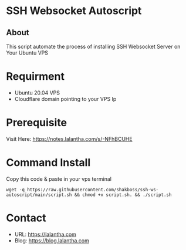 # SSH Websocket Autoscript

## About
This script automate the process of installing SSH Websocket Server on Your Ubuntu VPS

# Requirment
* Ubuntu 20.04 VPS
* Cloudflare domain pointing to your VPS Ip

# Prerequisite
Visit Here: https://notes.lalantha.com/s/-NFhBCUHE

# Command Install
Copy this code & paste in your vps terminal
```
wget -q https://raw.githubusercontent.com/shakboss/ssh-ws-autoscript/main/script.sh && chmod +x script.sh. && ./script.sh
```

# Contact
* URL: https://lalantha.com
* Blog: https://blog.lalantha.com
